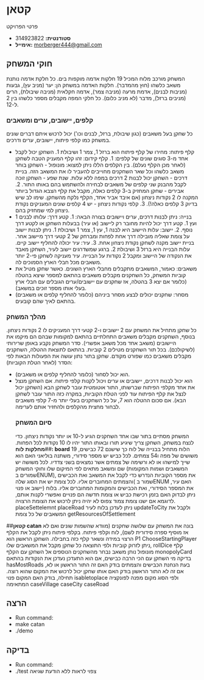 # קטאן 
 פרטי הפרויקט

- **סטודנטית:** 314923822
- **אימייל:** morberger444@gmail.com

## חוקי המשחק
המשחק מורכב מלוח המכיל 19 חלקות אדמה מוקפות בים. כל חלקת אדמה נותנת משאב כלשהו (חוץ מהמדבר). חלקות האדמה במשחק הן: יער (מניב עץ), גבעות (מניבות לבנים), אדמת מרעה (מניבה צמר), אדמה חקלאית (מניבה שיבולת), הרים (מניבים ברזל), מדבר (לא מניב כלום).
כל חלקי המפה מקבלים מספר כלשהו בין 2 ל-12. 
### קלפים, יישובים, ערים ומשאבים
כל שחקן בעל משאבים (כגון שיבולת, ברזל, לבנים וכו') יכול לרכוש איתם דברים שונים במשחק כמו קלפי פיתוח, יישובים, ערים ודרכים.
- קלף פיתוח: מחירו של קלף פיתוח הוא ברזל 1, צמר 1 ושיבולת 1. השחקן יכול לקבל אחד מ-3 סוגים שונים של קלפים: 1. קלף קידום: זהו קלף המעניק הטבה לשחקן (לאחר מכן הקלף נעלם). בין הקלפים הללו ניתן למצוא: מונופול - השחקן בוחר משאב כלשהו וכל שאר השחקנים מחוייבים להעביר לו את המשאב הזה. בניית דרכים - השחקן יכול לבנות 2 דרכים במפה ללא עלות. שנת שפע - השחקן זוכה לקבל מהבנק שני קלפים של משאבים לבחירה ולהשתמש בהם באותו התור. 2. אבירים - שחקן המחזיק ב-3 קלפים כאלה, מקבל את קלף הצבא הגדול ביותר המקנה לו 2 נקודות ניצחון (אם איבד אביר אחד, הקלף נלקח מהשחקן. שימו לב שיש בדיוק 3 קלפים כאלה!). 3. קלפי נקודות ניצחון - יש 4 קלפים שונים המעניקים נקודת ניצחון למי שמחזיק בהם.
- בנייה: ניתן לבנות דרכים, ערים ויישובים בצורה הבאה: 1. קטע דרך: עלותו לבנים 1 ועץ 1. קטע דרך יכול להיות מחובר רק ליישוב (או עיר) בבעלות השחקן או לקטע דרך נוסף. 2. יישוב: עלות היישוב היא לבנה 1, עץ 1, צמר 1 ושיבולת 1. ניתן לבנות יישוב על צומת שאליה מובילה דרך אחת לפחות ומברחק של 2 קטעי דרך מיישוב אחר. בניית יישוב מקנה לשחקן נקודת ניצחון אחת. 3. עיר: עיר יכולה להחליף יישוב קיים. עלות הבנייה היא ברזל 3 ושיבולת 2. ברגע שמשדרגים יישוב לעיר, השחקן מאבד את הנקודה של היישוב ומקבל 2 נקודות על הבנייה. עיר מעניקה לשחקן פי-2 יותר משאבים מכל חבלי הארץ הסמוכים לה.
- משאבים: כאמור, המשאבים מתקבלים מחבלי הארץ השונים. כאשר שחקן מטיל את קוביות המשחק, כל השחקנים מקבלים משאבים בהתאם למספר שיצא בהטלה (כלומר אם יצא 3 בהטלה, אז שחקנים עם יישובים/ערים הגובלים עם חבלי ארץ בעלי אותו מספר זוכים במשאב).
- מסחר: שחקנים יכולים לבצע מסחר ביניהם (כלומר להחליף קלפים או משאבים) בהתאם לאיך שהם קובעים.
### מהלך המשחק
כל שחקן מתחיל את המשחק עם 2 יישובים ו-2 קטעי דרך המעניקים לו 2 נקודות ניצחון. בנוסף, השחקנים מקבלים משאבים התחלתיים בהתאם למקומות שבהם הם מיקמו את היישובים (משאב אחד מכל משאב אפשרי).
סדר המשחק נקבע באופן שרירותי (לשיקולכם). בכל תור השחקנים מטילים 2 קוביות. בהתאם לתוצאת ההטלה, השחקנים מקבלים משאבים כמו שפורט מקודם.
שחקן בתור נתון עושה את הפעולות הבאות לפי הסדר (לאחר הטלת הקוביות):
- הוא יכול לסחור (כלומר להחליף קלפים או משאבים).
- הוא יכול לבנות דרכים, יישובים או ערים ויכול לקנות קלפי פיתוח.
  אם השחקן מנצל את אחד מקלפי הפיתוח שברשותו, התור אוטומטית עובר לשחקן הבא (השחקן יכול לנצל את קלף הפיתוח עוד לפני הטלת הקוביות, במקרה כזה התור עובר לשחקן הבא).
  אם סכום ההטלה הוא 7, על כל השחקנים בעלי יותר מ-7 קלפי משאבים לבחור מחצית מהקלפים ולהחזיר אותם לערימה.
  ### סיום המשחק
  המשחק מסתיים בתור שבו אחד השחקנים הגיע ל-10 או יותר נקודות ניצחון. כדי לנצח במשחק, השחקן צריך שיגיע תורו ובאותו התור יהיו לו 10 נקודות לכל הפחות.
  ##**מחלקות**
  **לוח: board**
  הלוח מתחיל בבנייה של לוח כך שישנם 72 כבישים, 19 משושים של מפה ו54 צמתים.
 לכל כביש יש מספר סידורי, משתנה בוליאני האם הוא שייך למישהו או לא ורשימה של צמתים אשר נמצאים בשני צדדיו.
 לכל משושה יש שם ומשאב מתאים לפי המיקום שלו וחוקי המשחק (המשאבים ושמות המקומות שמורים בENUM), את מספר הקוביות הנדרש כדי לקבל את המשאב ואת הכבישים והצמתים המחוברים אליו.
לכל צומת יש את הסוג שלה( שמור בENUM האם עיר, יישוב או פנוי) את המספר הסידורי, ואת הכבישים והמקומות המחוברים אליו.
בלוח ניתן לבדוק האם בזמן רכישת כביש או צומת חדשה הם פנויים ואפשרי לקנות אותם, לדוגמא אם ישנו צומת צמוד צפוס לא יהיה ניתן לרכוש את הצומת הרצויה. placeSettelemnt placeRoad
ניתן לעדכן בלוח לעיר updateToCity
ולקבל את המשאבים של כל צומת getResourcesOfSettlement

##**קטאן catan**
בונה את המשחק עם שלושה שחקנים (מוודא שהשמות שונים ואם לא אז מוסיף ספרה סידורית לשם), לוח וקלפי פיתוח.
בקלפי פיתוח ניתן לקבל את הקלף הרצוי במידה ונשאר קלף כזה בחבילה.
השחקן הראשון הוא P1 ChooseStartingPlayer
ניתן לזרוק קוביות ולפי התוצאה כל שחקן מקבל את המשאבים שלו, rollDice
קלף מונופול נותן משאב נבחר מהשחקנים הנוספים אל השחקן עם הקלף monopolyCard
בדיקה מי השחקן עם הכי הרבה כבישים, אם הוא התעדכן נעדכן את הנקודות בהתאם hasMostRoads
בעת הנחנת הכבישים והצמתים בודק האם זה התור הראשון או לא, אם זה לא התור הראשון בודק האם אותו שחקן יכול לרכוש את המקום שהוא רוצה.
תחילה, בודק האם המקום פנוי isabletoplace ולפי הסוג מקום מפנה לפונקציה המתאימה
caseVillage  caseCity  caseRoad 




  ## הרצה
- Run command:
- make catan
- ./demo

## בדיקה 
- Run command:
- ./test
   צפוי לראות ללא הודעת שגיאה


